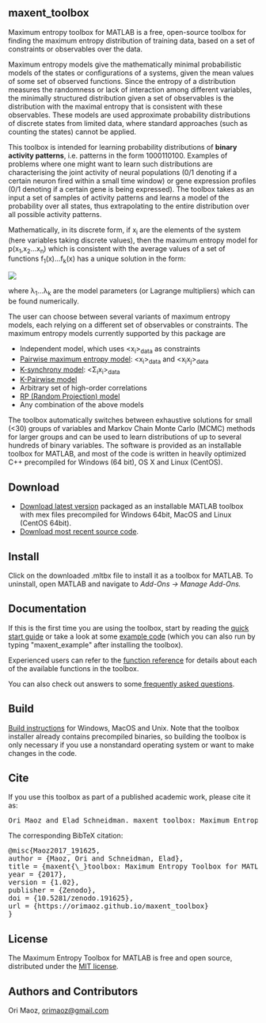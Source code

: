 <h2>maxent_toolbox</h2>


<p>Maximum entropy toolbox for MATLAB is a free, open-source toolbox for finding the maximum entropy distribution of training data, based on a set of constraints or observables over the data.</p> 

<p>
Maximum entropy models give the mathematically minimal probabilistic models of the states or configurations of a systems, given the mean values of some set of observed functions. Since the entropy of a distribution measures the randomness or lack of interaction among different variables, the minimally structured distribution given a set of observables is the distribution with the maximal entropy that is consistent with these observables. These models are used approximate probability distributions of discrete states from limited data, where standard approaches (such as counting the states) cannot be applied.
</p>

<p>This toolbox is intended for learning probability distributions of <b>binary activity patterns</b>, i.e. patterns in the form
1000110100. Examples of problems where one might want to learn such distributions are characterising the joint
activity of neural populations (0/1 denoting if a certain neuron fired within a small time window) or gene expression profiles
(0/1 denoting if a certain gene is being expressed). The toolbox takes as an input a set of samples of activity patterns and learns a model of the probability over all states, thus extrapolating to the entire distribution over all possible activity patterns.</p>

<p>
Mathematically, in its discrete form, if x<sub>i</sub>
 are the elements of the system (here variables taking discrete values), then the maximum entropy model for p(x<sub>1</sub>,x<sub>2</sub>…x<sub>n</sub>)
 which is consistent with the average values of a set of functions f<sub>1</sub>(x)...f<sub>k</sub>(x) has a unique solution in the form:
</p>

<p>
<img src="http://latex.codecogs.com/svg.latex?\hat{p}(x)=\exp[\sum_{i=1}^{k}\lambda_i{f_{i}(\vec{x})}])" border="0"/>
</p>

<p>where &#955;<sub>1</sub>...&#955;<sub>k</sub> are the model parameters (or Lagrange multipliers) which can be found numerically.</p>

<p>The user can choose between several variants of maximum entropy models, each relying on a different set of observables or constraints. The maximum entropy models currently supported by this package are
<ul>
<li>Independent model, which uses &#60;x<sub>i</sub>&#62;<sub>data</sub> as constraints</li>
<li><a href="http://www.weizmann.ac.il/neurobiology/labs/schneidman/Publications/Schneidman+al_2006-Nature.pdf">Pairwise maximum entropy model</a>: &#60;x<sub>i</sub>&#62;<sub>data</sub> and &#60;x<sub>i</sub>x<sub>j</sub>&#62;<sub>data</sub></li>
<li><a href="http://wp.ist.ac.at/group_tkacik/wp-content/uploads/2011/02/JStatMech_Simplest_Maxent.pdf">K-synchrony model</a>: &#60;&Sigma;<sub>i</sub>x<sub>i</sub>&#62;<sub>data</sub></li>
<li><a href="http://wp.ist.ac.at/group_tkacik/wp-content/uploads/2011/02/PLOSCompBio_KPairwise.pdf">K-Pairwise model</a></li>
<li>Arbitrary set of high-order correlations</li>
<li><a href="https://www.biorxiv.org/node/143383.abstract">RP (Random Projection) model</a></li>
<li>Any combination of the above models</li>
</ul>
</p>

<p>The toolbox automatically switches between exhaustive solutions for small (&#60;30) groups of variables and Markov Chain Monte Carlo (MCMC) methods for larger groups and can be used to learn distributions of up to several hundreds of binary variables. The software is provided as an installable toolbox for MATLAB, and most of the code is written in heavily optimized C++ precompiled for Windows (64 bit), OS X and Linux (CentOS).</p>
<h2>Download</h2>
<ul>
<li><a href="https://github.com/orimaoz/maxent_toolbox/releases/latest">Download latest version</a> packaged as an installable MATLAB toolbox with mex files precompiled for Windows 64bit, MacOS and Linux (CentOS 64bit).</li>
<li><a href="https://github.com/orimaoz/maxent_toolbox">Download most recent source code</a>.</li>
</ul>

<h2>Install</h2>
<p>Click on the downloaded .mltbx file to install it as a toolbox for MATLAB. To uninstall, open MATLAB and navigate to <i>Add-Ons -> Manage Add-Ons.</i></p>
        
<h2><a id="documentation" class="anchor" href="#documentation-list" aria-hidden="true"><span aria-hidden="true" class="octicon octicon-link"></span></a>Documentation</h2>
<p>If this is the first time you are using the toolbox, start by reading the <a href="quickstart.html">quick start guide</a> or take a look at some <a href="maxent_example.html">example code</a> (which you can also run by typing "maxent_example" after installing the toolbox).</p>
<p>Experienced users can refer to the <a href="function_reference.html">function reference</a> for details about each of the available functions in the toolbox.</p>
<p>You can also check out answers to some<a href="faq.html"> frequently asked questions</a>.</p>


<h2><a id="build" class="anchor" href="#build" aria-hidden="true"><span aria-hidden="true" class="octicon octicon-link"></span></a>Build</h2>
<p><a href="build.html">Build instructions</a> for Windows, MacOS and Unix. Note that the toolbox installer already contains precompiled binaries, so building the toolbox is only necessary if you use a nonstandard operating system or want to make changes in the code.</p>

<h2>Cite</h2>
<p>If you use this toolbox as part of a published academic work, please cite it as:</p>
<pre>
Ori Maoz and Elad Schneidman. maxent_toolbox: Maximum Entropy Toolbox for MATLAB, version 1.0.2. 2017. doi: 10.5281/zenodo.191625. URL https://orimaoz.github.io/maxent_toolbox.
</pre>
<p>The corresponding BibTeX citation:</p>
<pre>
@misc{Maoz2017_191625,
author = {Maoz, Ori and Schneidman, Elad},
title = {maxent{\_}toolbox: Maximum Entropy Toolbox for MATLAB, version 1.0.2},
year = {2017},
version = {1.02},
publisher = {Zenodo},
doi = {10.5281/zenodo.191625},
url = {https://orimaoz.github.io/maxent_toolbox}
}
</pre>


<h2>License</h2>
<p>The Maximum Entropy Toolbox for MATLAB is free and open source, distributed under the <a href="https://opensource.org/licenses/MIT">MIT license</a>.</p>

<h2>
<a id="authors-and-contributors" class="anchor" href="#authors-and-contributors" aria-hidden="true"><span aria-hidden="true" class="octicon octicon-link"></span></a>Authors and Contributors</h3>
<p>Ori Maoz, <a href="mailto:orimaoz@gmail.com"> orimaoz@gmail.com</a></p>
